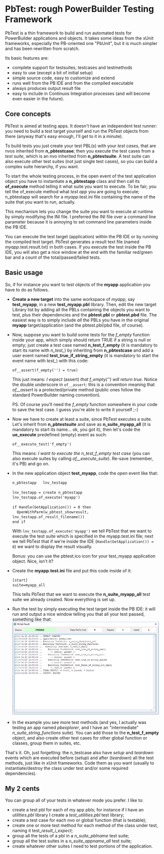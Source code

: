 # PbTest: rough PowerBuilder Testing Framework

PbTest is a thin framework to build and run automated tests for PowerBuilder applications and objects. It takes some ideas from the xUnit frameworks, especially the PB-oriented one "PbUnit", but it is much simpler and has been rewritten from scratch.

Its basic features are:

- complete support for testsuites, testcases and testmethods
- easy to use (except a bit of initial setup)
- simple source code, easy to customize and extend
- runs well from the PB IDE and from the compiled executable
- always produces output result file
- easy to include in Continuos Integration processes (and will become even easier in the future).

## Core concepts

PbTest is aimed at testing apps. It doesn't have an independent test runner: you need to build a test target yourself and run the PbTest objects from there (anyway that's easy enough, I'll get to it in a minute).

To build tests you just create your test PBL(s) with your *test cases*, that are nvos inherited from **n_pbtestcase**; then you execute the test cases from a *test suite*, which is an nvo inherited from **n_pbtestsuite**. A test suite can also execute other test suites (not just single test cases), so you can build a complex suite hierarchy, if you want.

To start the whole testing process, in the open event of the test application object you have to instantiate a **n_pbtestapp** class and then call its **of_execute** method telling it what suite you want to execute. To be fair, you tell the of_execute method what _test app_ you are going to execute; n_pbtestapp will search for a *myapp*.test.ini file containing the name of the suite that you want to run, actually.

This mechanism lets you change the suite you want to execute at runtime by simply modifying the INI file. I preferred the INI file over a command line parameter because it is annoying to set command line parameters inside the PB IDE.

You can execute the test target (application) within the PB IDE or by running the compiled test target. PbTest generates a result text file (named *myapp*.test.result.txt) in both cases. If you execute the test inside the PB IDE, you will also get a nice window at the end with the familiar red/green bar and a count of the total/passed/failed tests.

## Basic usage

So, if for instance you want to test objects of the **myapp** application you have to do as follows.

- **Create a new target** into the same workspace of *myapp*, say **test_myapp**, in a new  **test_myapp.pbl** library. Then, edit the new target Library list by adding all the PBLs containing the objects you want to test, plus their dependencies and the **pbtest.pbl** or **pbtest.pbd** file. The easiest way is to simply include *all* the PBLs you have in the original **myapp** target/application (and the pbtest.pbl/pbd file, of course).

- Now, suppose you want to build some tests for the *f_empty* function inside your app, which simply should return TRUE if a string is null or empty; just create a test case named **n_test_f_empty** (it is mandatory to start its name with *n_test_*) by inheriting from **n_pbtestcase** and add a user event named **test_true_if_string_empty** (it is mandatory to start the event name with *test_*) with this code:

  ```
  of__assert(f_empty('') = true)
  ```

  This just means: _I expect_ (assert) _that f_empty('') will return true_. Notice the double underscore in `of__assert`: this is a convention meaning that *of__assert* is a protected/private method (public ones follow the standard PowerBuilder naming convention).

  PS. Of course you'll need the *f_empty* function somewhere in your code to save the test case. I guess you're able to write it yourself ;-)

- Now we have to create at least a suite, since PbTest executes a suite. Let's inherit from **n_pbtestsuite** and save as **n_suite_myapp_all** (it is mandatory to start its name... ok, you got it), then let's code the **ue_execute** predefined (empty) event as such:

  ```
  of__execute_test('f_empty')
  ```

  This means: *I want to execute the n_test_f_empty test case* (you can also execute suites by calling *of__execute_suite*). Re-save (remember, it's PB) and go on.

- In the new application object **test_myapp**, code the *open* event like that:

  ```
  n_pbtestapp	lnv_testapp

  lnv_testapp = create n_pbtestapp
  lnv_testapp.of_execute('myapp')

  if Handle(GetApplication()) = 0 then
  	OpenWithParm(w_pbtest_showresult, lnv_testapp.of_result_filename())
  end if
  ```
  With `lnv_testapp.of_execute('myapp')` we tell PbTest that we want to execute the test suite which is specified in the myapp.test.ini file; next we tell PbTest that if we're inside the IDE (`Handle(GetApplication()) = 0`) we want to display the result visually.

  Bonus: you can use the pbtest.ico icon for your test_myapp application object. Nice, isn't it?

- Create the **myapp.test.ini** file and put this code inside of it:

  ```
  [start]
  suite=myapp_all
  ```

  This tells PbTest that we want to execute the **n_suite_myapp_all** test suite we already created. Now everything is set up.

- Run the test by simply executing the test target inside the PB IDE: it will run and output a nice window telling you that all your test passed, something like that:
  ​
  ![readme.png](readme.png)

- In the example you see more test methods (and yes, I actually was testing an app named *pbexplorer*, and I have an "intermediate" *n_suite_string_functions* suite). You can add those to the **n_test_f_empty** object, and also create other test cases for other global function or classes, group them in suites, etc.

That's it. Oh, just forgetting: the n_testcase also have *setup* and *teardown* events which are executed before (*setup*) and after (*teardown*) all the test methods, just like in xUnit frameworks. Code them as you want (usually to instantiate/destroy the class under test and/or some required dependencies).

## My 2 cents

You can group all of your tests in whatever mode you prefer. I like to:

- create a test pbl for each of my app pbls; for instance if I have an *utilities.pbl* library I create a *test_utilities.pbl* test library;
- create a test case for each nvo or global function (that is testable);
- create one or more test method for each method of the class under test, naming it test_*result_i_expect*;
- group all the tests of a pbl in a *n_suite_pblname* test suite;
- group all the test suites in a *n_suite_appname_all* test suite;
- create whatever other suites I need to test portions of the application.